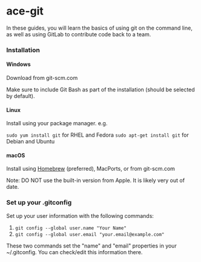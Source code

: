 # ace-git

In these guides, you will learn the basics of using git on the command line, as well as using GitLab to contribute code back to a team.

### Installation

#### Windows

Download from git-scm.com

Make sure to include Git Bash as part of the installation (should be selected by default).

#### Linux

Install using your package manager. e.g.

`sudo yum install git` for RHEL and Fedora
`sudo apt-get install git` for Debian and Ubuntu

#### macOS

Install using [Homebrew](https://brew.sh/) (preferred), MacPorts, or from git-scm.com

Note: DO NOT use the built-in version from Apple. It is likely very out of date.

### Set up your .gitconfig

Set up your user information with the following commands:

1. `git config --global user.name "Your Name"`
2. `git config --global user.email "your.email@example.com"`

These two commands set the "name" and "email" properties in your ~/.gitconfig. You can check/edit this information there.
